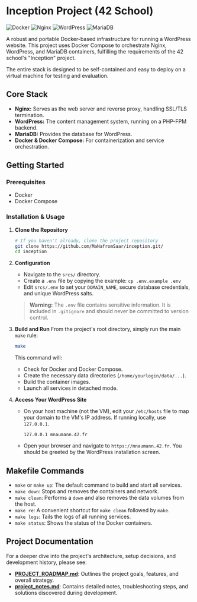 # Inception Project (42 School)

![Docker](https://img.shields.io/badge/Docker-2496ED?style=for-the-badge&logo=docker&logoColor=white)
![Nginx](https://img.shields.io/badge/Nginx-009639?style=for-the-badge&logo=nginx&logoColor=white)
![WordPress](https://img.shields.io/badge/WordPress-21759B?style=for-the-badge&logo=wordpress&logoColor=white)
![MariaDB](https://img.shields.io/badge/MariaDB-003545?style=for-the-badge&logo=mariadb&logoColor=white)

A robust and portable Docker-based infrastructure for running a WordPress website. This project uses Docker Compose to orchestrate Nginx, WordPress, and MariaDB containers, fulfilling the requirements of the 42 school's "Inception" project.

The entire stack is designed to be self-contained and easy to deploy on a virtual machine for testing and evaluation.

## Core Stack

*   **Nginx:** Serves as the web server and reverse proxy, handling SSL/TLS termination.
*   **WordPress:** The content management system, running on a PHP-FPM backend.
*   **MariaDB:** Provides the database for WordPress.
*   **Docker & Docker Compose:** For containerization and service orchestration.

## Getting Started

### Prerequisites

*   Docker
*   Docker Compose

### Installation & Usage

1.  **Clone the Repository**
    ```bash
    # If you haven't already, clone the project repository
    git clone https://github.com/MaNafromSaar/inception.git/
    cd inception
    ```

2.  **Configuration**
    -   Navigate to the `srcs/` directory.
    -   Create a `.env` file by copying the example: `cp .env.example .env`
    -   Edit `srcs/.env` to set your `DOMAIN_NAME`, secure database credentials, and unique WordPress salts.
    > **Warning:** The `.env` file contains sensitive information. It is included in `.gitignore` and should never be committed to version control.

3.  **Build and Run**
    From the project's root directory, simply run the main `make` rule:
    ```bash
    make
    ```
    This command will:
    - Check for Docker and Docker Compose.
    - Create the necessary data directories (`/home/yourlogin/data/...`).
    - Build the container images.
    - Launch all services in detached mode.

4.  **Access Your WordPress Site**
    -   On your host machine (not the VM), edit your `/etc/hosts` file to map your domain to the VM's IP address. If running locally, use `127.0.0.1`.
        ```
        127.0.0.1 mnaumann.42.fr
        ```
    -   Open your browser and navigate to `https://mnaumann.42.fr`. You should be greeted by the WordPress installation screen.

## Makefile Commands

*   `make` or `make up`: The default command to build and start all services.
*   `make down`: Stops and removes the containers and network.
*   `make clean`: Performs a `down` and also removes the data volumes from the host.
*   `make re`: A convenient shortcut for `make clean` followed by `make`.
*   `make logs`: Tails the logs of all running services.
*   `make status`: Shows the status of the Docker containers.

## Project Documentation

For a deeper dive into the project's architecture, setup decisions, and development history, please see:

*   **[PROJECT_ROADMAP.md](./PROJECT_ROADMAP.md)**: Outlines the project goals, features, and overall strategy.
*   **[project_notes.md](./project_notes.md)**: Contains detailed notes, troubleshooting steps, and solutions discovered during development.
